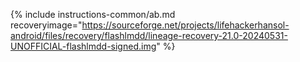 {% include instructions-common/ab.md recoveryimage="https://sourceforge.net/projects/lifehackerhansol-android/files/recovery/flashlmdd/lineage-recovery-21.0-20240531-UNOFFICIAL-flashlmdd-signed.img" %}

